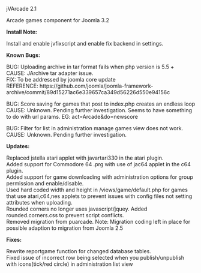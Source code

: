 jVArcade 2.1

Arcade games component for Joomla 3.2

<p><b>Install Note:</b></p>
<p>Install and enable jvfixscript and enable fix backend in settings.</p>

<p><b>Known Bugs:</b></p>

<p>BUG: Uploading archive in tar format fails when php version is 5.5 + <br>
CAUSE: JArchive tar adapter issue. <br>
FIX: To be addressed by joomla core update <br>
REFERENCE: https://github.com/joomla/joomla-framework-archive/commit/89d15271ac6e339657ca349d56226d550e94156c</p>

<p>BUG: Score saving for games that post to index.php creates an endless loop <br>
CAUSE: Unknown. Pending further investigation. Seems to have something to do with url params. EG: act=Arcade&do=newscore</p>

<p>BUG: Filter for list in administration manage games view does not work.<br>
CAUSE: Unknown. Pending further investigation.</p>

<p><b>Updates:</b></p>

<p>Replaced jstella atari applet with javartari330 in the atari plugin.<br>
Added support for Commodore 64 .prg with use of jac64 applet in the c64 plugin.<br>
Added support for game downloading with administration options for group permission and enable/disable.<br>
Used hard coded width and height in /views/game/default.php for games that use atari,c64,nes applets to prevent issues with config files not setting attributes when uploading.<br>
Rounded corners no longer uses javascript/jquey. Added rounded.corners.css to prevent script conflicts.<br>
Removed migration from puarcade. Note: Migration coding left in place for possible adaption to migration from Joomla 2.5</p>

<p><b>Fixes:</b></p>

<p>Rewrite reportgame function for changed database tables.<br>
Fixed issue of incorrect row being selected when you publish/unpublish with icons(tick/red circle) in administration list view
